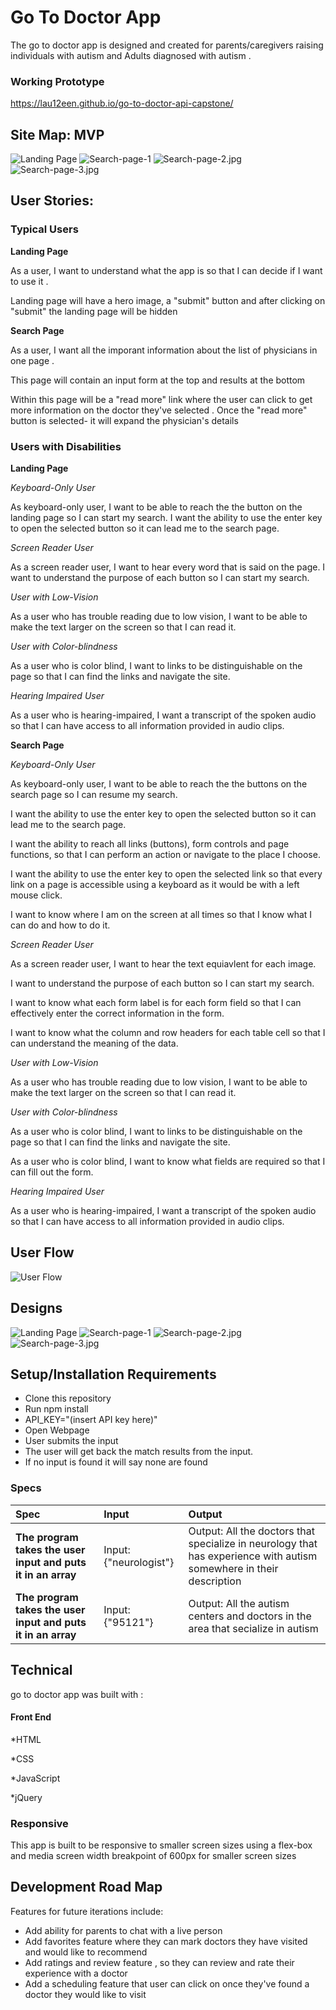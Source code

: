 # Go To Doctor App

The go to doctor app is designed and created for parents/caregivers raising individuals with autism and Adults diagnosed with autism .

### Working Prototype

https://lau12een.github.io/go-to-doctor-api-capstone/

## Site Map: MVP

![Landing Page](/read-me-images/landing_page.png)
![Search-page-1](/read-me-images/Search_page_1.png)
![Search-page-2.jpg](/read-me-images/Search_page_2.png)
![Search-page-3.jpg](/read-me-images/Search_page_3.png)

## User Stories:

### Typical Users ###

**Landing Page**

As a user, I want to understand what the app is so that I can decide if I want to use it .

Landing page will have a hero image, a "submit" button and after clicking on "submit" the landing page will be hidden



**Search Page**

As a user, I want all the imporant information about the list of physicians in one page .

This page will contain an input form at the top and results at the bottom

Within this page will be a "read more" link where the user can click to get more information on the doctor they've selected . Once the "read more" button is selected- it will expand the physician's details

### Users with Disabilities ###


**Landing Page**

*Keyboard-Only User*

As keyboard-only user, I want to be able to reach the the button on the landing page so I can start my search.
I want the ability to use the enter key to open the selected button so it can lead me to the search page.

*Screen Reader User*

As a screen reader user, I want to hear every word that is said on the page.
I want to understand the purpose of each button so I can start my search.

*User with Low-Vision*

As a user who has trouble reading due to low vision, I want to be able to make the text larger on the screen so that I can read it.

*User with Color-blindness*

As a user who is color blind, I want to links to be distinguishable on the page so that I can find the links and navigate the site.

*Hearing Impaired User*

As a user who is hearing-impaired, I want a transcript of the spoken audio so that I can have access to all information provided in audio clips.

**Search Page**

*Keyboard-Only User*

As keyboard-only user, I want to be able to reach the the buttons on the search page so I can resume my search.

I want the ability to use the enter key to open the selected button so it can lead me to the search page.

I want the ability to reach all links (buttons), form controls and page functions, so that I can perform an action or navigate to the place I choose.

I want the ability to use the enter key to open the selected link so that every link on a page is accessible using a keyboard as it would be with a left mouse click.

I want to know where I am on the screen at all times so that I know what I can do and how to do it.


*Screen Reader User*

As a screen reader user, I want to hear the text equiavlent for each image.

I want to understand the purpose of each button so I can start my search.

I want to know what each form label is for each form field so that I can effectively enter the correct information in the form.

I want to know what the column and row headers for each table cell so that I can understand the meaning of the data.

*User with Low-Vision*

As a user who has trouble reading due to low vision, I want to be able to make the text larger on the screen so that I can read it.

*User with Color-blindness*

As a user who is color blind, I want to links to be distinguishable on the page so that I can find the links and navigate the site.

As a user who is color blind, I want to know what fields are required so that I can fill out the form.

*Hearing Impaired User*

As a user who is hearing-impaired, I want a transcript of the spoken audio so that I can have access to all information provided in audio clips.

## User Flow
![User Flow](/read-me-images/user_flow.png)

## Designs

![Landing Page](/website-images/final_landing_page.png)
![Search-page-1](/website-images/live_search_page_1.png)
![Search-page-2.jpg](/website-images/live_search_page_2.png)
![Search-page-3.jpg](/website-images/live_search_page_3.png)
## Setup/Installation Requirements

- Clone this repository
- Run npm install
- API_KEY="(insert API key here)"
- Open Webpage
- User submits the input
- The user will get back the match results from the input.
- If no input is found it will say none are found

### Specs

| Spec                                                         | Input             | Output                                                                          |
| :----------------------------------------------------------- | :---------------- | :------------------------------------------------------------------------------ |
| **The program takes the user input and puts it in an array** | Input: {"neurologist"}    | Output: All the doctors that specialize in neurology that has experience with autism somewhere in their description                      |
| **The program takes the user input and puts it in an array** | Input: {"95121"} | Output: All the autism centers and doctors in the area that secialize in autism|



## Technical

go to doctor app was built with :

#### Front End

*HTML

*CSS

*JavaScript

*jQuery

### Responsive
This app is built to be responsive to smaller screen sizes using a flex-box and media screen width breakpoint of 600px for smaller screen sizes

## Development Road Map
Features for future iterations include:
- Add ability for parents to chat with a live person
- Add favorites feature where they can mark doctors they have visited and would like to recommend
- Add ratings and review feature , so they can review and rate their experience with a doctor
- Add a scheduling feature that user can click on once they've found a doctor they would like to visit


